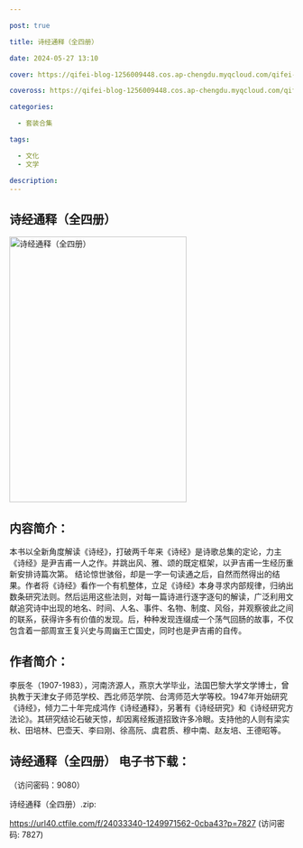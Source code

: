 ```yaml
---

post: true

title: 诗经通释（全四册）

date: 2024-05-27 13:10

cover: https://qifei-blog-1256009448.cos.ap-chengdu.myqcloud.com/qifei-blog/65f6e42b9f345e8d03326d38.jpg

coveross: https://qifei-blog-1256009448.cos.ap-chengdu.myqcloud.com/qifei-blog/65f6e42b9f345e8d03326d38.jpg

categories:

  - 套装合集

tags:

  - 文化
  - 文学

description:
---
```


## 诗经通释（全四册）
<img alt="诗经通释（全四册） " class="aligncenter loading" data-was-processed="true" decoding="async" fetchpriority="high" height="471" src="https://qifei-blog-1256009448.cos.ap-chengdu.myqcloud.com/qifei-blog/65f6e42b9f345e8d03326d38.jpg " style="cursor: zoom-in;" width="314"/>

## 内容简介：

本书以全新角度解读《诗经》，打破两千年来《诗经》是诗歌总集的定论，力主《诗经》是尹吉甫一人之作。并跳出风、雅、颂的既定框架，以尹吉甫一生经历重新安排诗篇次第。 结论惊世骇俗，却是一字一句读通之后，自然而然得出的结果。作者将《诗经》看作一个有机整体，立足《诗经》本身寻求内部规律，归纳出数条研究法则。然后运用这些法则，对每一篇诗进行逐字逐句的解读，广泛利用文献追究诗中出现的地名、时间、人名、事件、名物、制度、风俗，并观察彼此之间的联系，获得许多有价值的发现。后，种种发现连缀成一个荡气回肠的故事，不仅包含着一部周宣王复兴史与周幽王亡国史，同时也是尹吉甫的自传。

## 作者简介：

李辰冬（1907-1983），河南济源人，燕京大学毕业，法国巴黎大学文学博士，曾执教于天津女子师范学校、西北师范学院、台湾师范大学等校。1947年开始研究《诗经》，倾力二十年完成鸿作《诗经通释》，另著有《诗经研究》和《诗经研究方法论》。其研究结论石破天惊，却因离经叛道招致许多冷眼。支持他的人则有梁实秋、田培林、巴壶天、李曰刚、徐高阮、虞君质、穆中南、赵友培、王德昭等。

## 诗经通释（全四册） 电子书下载：

 （访问密码：9080）

诗经通释（全四册）.zip: 

https://url40.ctfile.com/f/24033340-1249971562-0cba43?p=7827 (访问密码: 7827)
